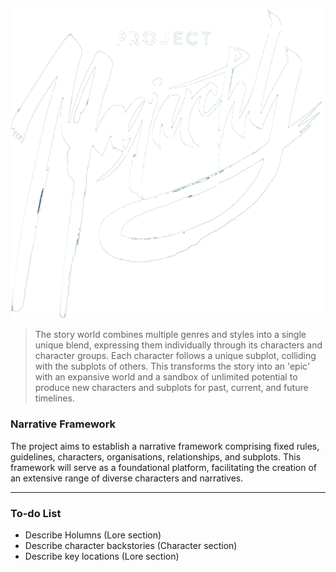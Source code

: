 
![The Duchy map](img/project-logo_small.png)


> The story world combines multiple genres and styles into a single unique blend, expressing them individually through its characters and character groups. Each character follows a unique subplot, colliding with the subplots of others. This transforms the story into an 'epic' with an expansive world and a sandbox of unlimited potential to produce new characters and subplots for past, current, and future timelines.


### Narrative Framework
The project aims to establish a narrative framework comprising fixed rules, guidelines, characters, organisations, relationships, and subplots. This framework will serve as a foundational platform, facilitating the creation of an extensive range of diverse characters and narratives.

---

### To-do List
- Describe Holumns (Lore section)
- Describe character backstories (Character section)
- Describe key locations (Lore section)



